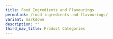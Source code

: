 ```yaml
---
title: Food Ingredients and Flavourings
permalink: /food-ingredients-and-flavourings/
variant: markdown
description: ""
third_nav_title: Product Categories
---
```

